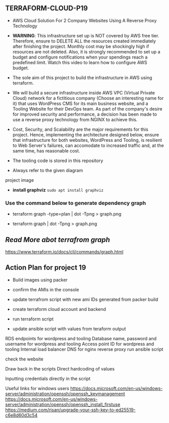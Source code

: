 ## TERRAFORM-CLOUD-P19


- AWS Cloud Solution For 2 Company Websites Using A Reverse Proxy Technology

- **WARNING**: This infrastructure set up is NOT covered by AWS free tier. Therefore, ensure to DELETE ALL the resources created immediately after finishing the project. Monthly cost may be shockingly high if resources are not deleted. Also, it is strongly recommended to set up a budget and configure notifications when your spendings reach a predefined limit. Watch this video to learn how to configure AWS budget.

- The sole aim of this project to build the infrastructure in AWS using terraform.

- We will build a secure infrastructure inside AWS VPC (Virtual Private Cloud) network for a fictitious company (Choose an interesting name for it) that uses WordPress CMS for its main business website, and a Tooling Website for their DevOps team. As part of the company's desire for improved security and performance, a decision has been made to use a reverse proxy technology from NGINX to achieve this.

- Cost, Security, and Scalability are the major requirements for this project. Hence, implementing the architecture designed below, ensure that infrastructure for both websites, WordPress and Tooling, is resilient to Web Server's failures, can accomodate to increased traffic and, at the same time, has reasonable cost.

- The tooling code is stored in this repository

- Always refer to the given diagram

project image

- **install graphviz**
``sudo apt install graphviz``

### Use the command below to generate dependency graph
  
  - terraform graph -type=plan | dot -Tpng > graph.png

  - terraform graph | dot -Tpng > graph.png

## ***Read More abot terrafrom graph***

https://www.terraform.io/docs/cli/commands/graph.html


## Action Plan for project 19

   - Build images using packer

   - confirm the AMIs in the console

   - update terrafrom script with new ami IDs generated from packer build

   - create terraform cloud account and backend

   - run terraform script

- update ansible script with values from teraform output

RDS endpoints for wordpress and tooling
Database name, password and username for wordpress and tooling
Access point ID for wordpress and tooling
Internal load balancer DNS for nginx reverse proxy
run ansible script

check the website

Draw back in the scripts
Direct hardcoding of values

Inputting credentials directly in the script

Useful links for windows users https://docs.microsoft.com/en-us/windows-server/administration/openssh/openssh_keymanagement https://docs.microsoft.com/en-us/windows-server/administration/openssh/openssh_install_firstuse https://medium.com/risan/upgrade-your-ssh-key-to-ed25519-c6e8d60d3c54

